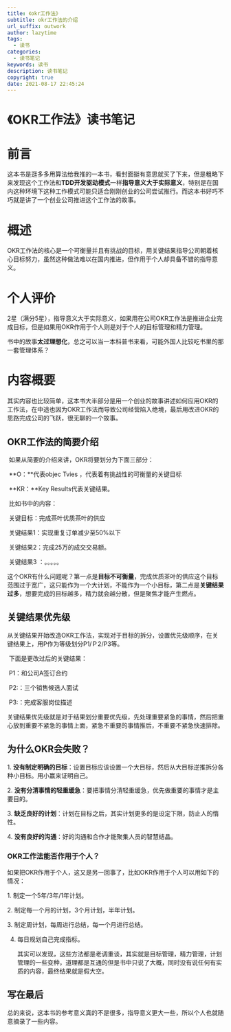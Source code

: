 ```yaml
---
title: 《okr工作法》
subtitle: okr工作法的介绍
url_suffix: outwork
author: lazytime
tags:
  - 读书
categories:
  - 读书笔记
keywords: 读书
description: 读书笔记
copyright: true
date: 2021-08-17 22:45:24
---
```


# 《OKR工作法》读书笔记

# 前言

​	这本书是逛多多用算法给我推的一本书，看封面挺有意思就买了下来，但是粗略下来发现这个工作法和**TDD开发驱动模式**一样**指导意义大于实际意义**，特别是在国内这种环境下这种工作模式可能只适合刚刚创业的公司尝试推行。而这本书好巧不巧就是讲了一个创业公司推进这个工作法的故事。

<!-- more -->

# 概述

​	OKR工作法的核心是一个可衡量并且有挑战的目标，用关键结果指导公司朝着核心目标努力，虽然这种做法难以在国内推进，但作用于个人却具备不错的指导意义。



# 个人评价

​	2星（满分5星），指导意义大于实际意义，如果用在公司OKR工作法是推进企业完成目标，但是如果用OKR作用于个人则是对于个人的目标管理和精力管理。

书中的故事**太过理想化**，总之可以当一本科普书来看，可能外国人比较吃书里的那一套管理体系？



# 内容概要

​	其实内容也比较简单，这本书大半部分是用一个创业的故事讲述如何应用OKR的工作法，在中途也因为OKR工作法而导致公司经营陷入绝境，最后用改进OKR的思路完成公司的飞跃，很无聊的一个故事。



## OKR工作法的简要介绍

​	如果从简要的介绍来讲，OKR将要划分为下面三部分：

​	**O：**代表objec Tvies ，代表着有挑战性的可衡量的关键目标

​	**KR：**Key Results代表关键结果。

​	比如书中的内容：

​		关键目标：完成茶叶优质茶叶的供应

​		关键结果1：实现重复订单减少至50%以下

​		关键结果2：完成25万的成交交易额。

​		关键结果3 ：。。。。。

​	这个OKR有什么问题呢？第一点是**目标不可衡量**，完成优质茶叶的供应这个目标范围过于宽广，这只能作为一个大计划，不能作为一个小目标，第二点是**关键结果过多**，想要完成的目标越多，精力就会越分散，但是聚焦才能产生燃点。



## 关键结果优先级

​	从关键结果开始改造OKR工作法，实现对于目标的拆分，设置优先级顺序，在关键结果上，用P作为等级划分P1/Ｐ2/P3等。

​	下面是更改过后的关键结果：

​	P1：和公司A签订合约

​	P2:：三个销售候选人面试

​	P3:：完成客服岗位描述

​	关键结果优先级就是对于结果划分重要优先级，先处理重要紧急的事情，然后把重心放到重要不紧急的事情上面，紧急不重要的事情推后，不重要不紧急快速排除。



## 为什么OKR会失败？

1. **没有制定明确的目标**：设置目标应该设置一个大目标，然后从大目标逆推拆分各种小目标。用小赢来证明自己。

2. **没有分清事情的轻重缓急**：要把事情分清轻重缓急，优先做重要的事情才是主要目的。

3. **缺乏良好的计划**：计划在目标之后，其实计划更多的是设定下限，防止人的惰性。

4. **没有良好的沟通**：好的沟通和合作才能聚集人员的智慧结晶。



### OKR工作法能否作用于个人？

​	如果把OKR作用于个人，这又是另一回事了，比如OKR作用于个人可以用如下的情况：

1. 制定一个5年/3年/1年计划。

2. 制定每一个月的计划，3个月计划，半年计划。

3. 制定周计划，每周进行总结，每一个月进行总结。

4. 每日规划自己完成指标。

   其实可以发现，这些方法都是老调重谈，其实就是目标管理，精力管理，计划管理的一些变种，道理都是互通的但是书中只说了大概，同时没有说任何有实质的内容，最终结果就是假大空。



## 写在最后

​	总的来说，这本书的参考意义真的不是很多，指导意义更大一些，所以个人也就随意摘录了一些内容。